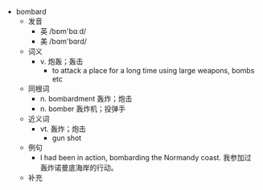 - bombard
  - 发音
    - 英 /bɒm'bɑːd/
    - 美 /bɑm'bɑrd/
  - 词义
    - v. 炮轰；轰击
      - to attack a place for a long time using large weapons, bombs etc
  - 同根词
    - n. bombardment 轰炸；炮击
    - n. bomber 轰炸机；投弹手
  - 近义词
    - vt. 轰炸；炮击
      - gun shot
  - 例句
    - I had been in action, bombarding the Normandy coast. 我参加过轰炸诺曼底海岸的行动。
  - 补充